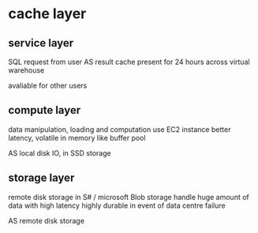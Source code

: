 # cache layer
## service layer
SQL request from user
AS result cache
present for 24 hours across virtual warehouse

avaliable for other users

## compute layer
data manipulation, loading and computation use EC2 instance
better latency, volatile in memory
like buffer pool

AS local disk IO, in SSD storage

## storage layer
remote disk storage in S# / microsoft Blob storage
handle huge amount of data with high latency
highly durable in event of data centre failure

AS remote disk storage














